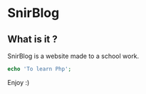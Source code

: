 # SnirBlog
## What is it ?
SnirBlog is a website made to a school work.
```php
echo 'To learn Php';
```
Enjoy :)